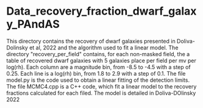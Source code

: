 # Data_recovery_fraction_dwarf_galaxy_PAndAS
This directory contains the recovery of dwarf galaxies presented in Doliva-Dolinsky et al, 2022 and the algorithm used to fit a linear model. 
The directory "recovery_per_field" contains, for each non-masked field, the a table of recovered dwarf galaxies with 5 galaxies place per field per mv per log(rh). Each column are a magnitude bin, from -8.5 to -4.5 with a step of 0.25. Each line is a log(rh) bin, from 1.8 to 2.9 with a step of 0.1. 
The file model.py is the code used to obtain a linear fitting of the detection limits. 
The file MCMC4.cpp is a C++ code, which fit a linear model to the recovery fractions calculated for each filed. The model is detailed in Doliva-DOlinsky 2022
